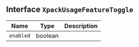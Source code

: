 ## Interface `XpackUsageFeatureToggle`

| Name | Type | Description |
| - | - | - |
| `enabled` | boolean | &nbsp; |
